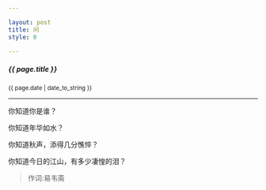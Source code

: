 ```yaml
---

layout: post
title: 问
style: 0

---
```


<h5>{{ page.title }}</h5><small>{{ page.date | date_to_string }}</small>

---

你知道你是谁？

你知道年华如水？

你知道秋声，添得几分憔悴？

你知道今日的江山，有多少凄惶的泪？

>作词:易韦斋
